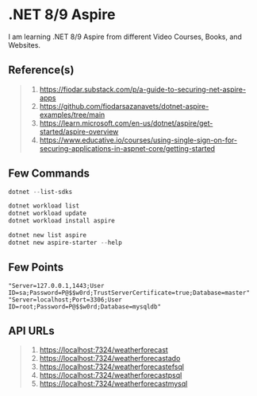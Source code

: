 # .NET 8/9 Aspire

I am learning .NET 8/9 Aspire from different Video Courses, Books, and Websites.

## Reference(s)

> 1. <https://fiodar.substack.com/p/a-guide-to-securing-net-aspire-apps>
> 1. <https://github.com/fiodarsazanavets/dotnet-aspire-examples/tree/main>
> 1. <https://learn.microsoft.com/en-us/dotnet/aspire/get-started/aspire-overview>
> 1. <https://www.educative.io/courses/using-single-sign-on-for-securing-applications-in-aspnet-core/getting-started>

## Few Commands

```powershell
dotnet --list-sdks

dotnet workload list
dotnet workload update
dotnet workload install aspire

dotnet new list aspire
dotnet new aspire-starter --help
```

## Few Points

```text
"Server=127.0.0.1,1443;User ID=sa;Password=P@$$w0rd;TrustServerCertificate=true;Database=master"
"Server=localhost;Port=3306;User ID=root;Password=P@$$w0rd;Database=mysqldb"
```

## API URLs

> 1. <https://localhost:7324/weatherforecast>
> 1. <https://localhost:7324/weatherforecastado>
> 1. <https://localhost:7324/weatherforecastefsql>
> 1. <https://localhost:7324/weatherforecastpsql>
> 1. <https://localhost:7324/weatherforecastmysql>
